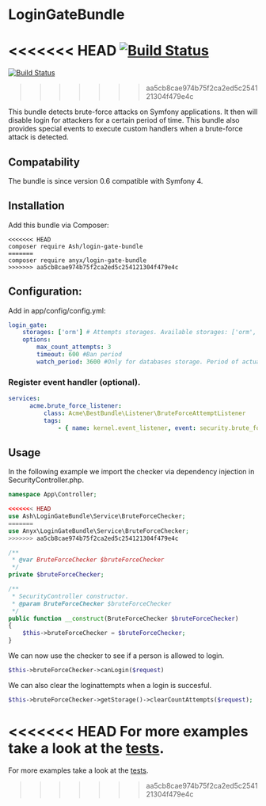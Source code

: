 LoginGateBundle
==============

<<<<<<< HEAD
[![Build Status](https://travis-ci.org/Ash/LoginGateBundle.svg?branch=master)](https://travis-ci.org/Ash/LoginGateBundle)
=======
[![Build Status](https://travis-ci.org/anyx/LoginGateBundle.svg?branch=master)](https://travis-ci.org/anyx/LoginGateBundle)
>>>>>>> aa5cb8cae974b75f2ca2ed5c254121304f479e4c

This bundle detects brute-force attacks on Symfony applications. It then will disable login for attackers for a certain period of time.
This bundle also provides special events to execute custom handlers when a brute-force attack is detected.

## Compatability
The bundle is since version 0.6 compatible with Symfony 4.

## Installation
Add this bundle via Composer:
```
<<<<<<< HEAD
composer require Ash/login-gate-bundle
=======
composer require anyx/login-gate-bundle
>>>>>>> aa5cb8cae974b75f2ca2ed5c254121304f479e4c
```
## Configuration:

Add in app/config/config.yml:

```yml
login_gate:
    storages: ['orm'] # Attempts storages. Available storages: ['orm', 'session', 'mongodb']
    options:
        max_count_attempts: 3
        timeout: 600 #Ban period
        watch_period: 3600 #Only for databases storage. Period of actuality attempts
 ```
### Register event handler (optional).
```yml
services:
      acme.brute_force_listener:
          class: Acme\BestBundle\Listener\BruteForceAttemptListener
          tags:
              - { name: kernel.event_listener, event: security.brute_force_attempt, method: onBruteForceAttempt }
```

## Usage
In the following example we import the checker via dependency injection in SecurityController.php.
```php
namespace App\Controller;

<<<<<<< HEAD
use Ash\LoginGateBundle\Service\BruteForceChecker;
=======
use Anyx\LoginGateBundle\Service\BruteForceChecker;
>>>>>>> aa5cb8cae974b75f2ca2ed5c254121304f479e4c

/**
 * @var BruteForceChecker $bruteForceChecker
 */
private $bruteForceChecker;

/**
 * SecurityController constructor.
 * @param BruteForceChecker $bruteForceChecker
 */
public function __construct(BruteForceChecker $bruteForceChecker)
{
    $this->bruteForceChecker = $bruteForceChecker;
}
```
We can now use the checker to see if a person is allowed to login.
```php
$this->bruteForceChecker->canLogin($request)
```
We can also clear the loginattempts when a login is succesful.
```php
$this->bruteForceChecker->getStorage()->clearCountAttempts($request);
```

<<<<<<< HEAD
For more examples take a look at the [tests](https://github.com/Ash/LoginGateBundle/tree/master/Tests).
=======
For more examples take a look at the [tests](https://github.com/anyx/LoginGateBundle/tree/master/Tests).
>>>>>>> aa5cb8cae974b75f2ca2ed5c254121304f479e4c

